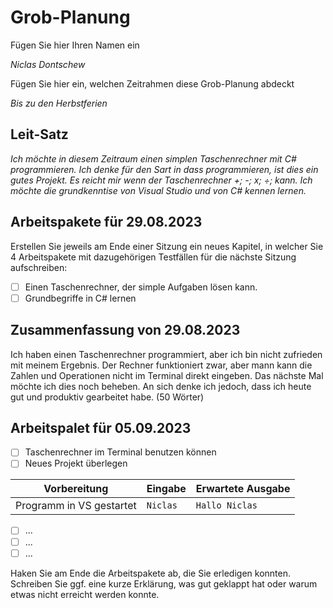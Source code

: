 # Grob-Planung

Fügen Sie hier Ihren Namen ein

*Niclas Dontschew*

Fügen Sie hier ein, welchen Zeitrahmen diese Grob-Planung abdeckt

*Bis zu den Herbstferien*

## Leit-Satz

*Ich möchte in diesem Zeitraum einen simplen Taschenrechner mit C# programmieren. Ich denke für den Sart in dass programmieren, ist dies ein gutes Projekt. Es reicht mir wenn der Taschenrechner +; -; x; ÷; kann. Ich möchte die grundkenntise von Visual Studio und von C# kennen lernen.*  

## Arbeitspakete für 29.08.2023

Erstellen Sie jeweils am Ende einer Sitzung ein neues Kapitel, in welcher Sie 4 Arbeitspakete mit dazugehörigen Testfällen für die nächste Sitzung aufschreiben:

- [ ] Einen Taschenrechner, der simple Aufgaben lösen kann.
- [ ] Grundbegriffe in C# lernen

## Zusammenfassung von 29.08.2023
Ich haben einen Taschenrechner programmiert, aber ich bin nicht zufrieden mit meinem Ergebnis. Der Rechner funktioniert zwar, aber mann kann die Zahlen und Operationen nicht im Terminal direkt eingeben. Das nächste Mal möchte ich dies noch beheben. An sich denke ich jedoch, dass ich heute gut und produktiv gearbeitet habe. (50 Wörter)

## Arbeitspalet für 05.09.2023
- [ ] Taschenrechner im Terminal benutzen können
- [ ] Neues Projekt überlegen

| Vorbereitung             | Eingabe | Erwartete Ausgabe |
| ------------------------ | ------- | ----------------- |
| Programm in VS gestartet | `Niclas`  | `Hallo Niclas`      |

- [ ] ...
- [ ] ...
- [ ] ...

Haken Sie am Ende die Arbeitspakete ab, die Sie erledigen konnten. Schreiben Sie ggf. eine kurze Erklärung, was gut geklappt hat oder warum etwas nicht erreicht werden konnte.
